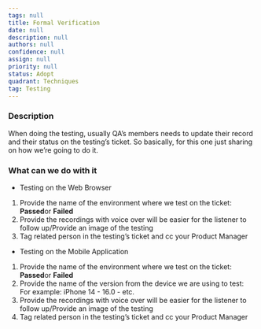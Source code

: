 ```yaml
---
tags: null
title: Formal Verification
date: null
description: null
authors: null
confidence: null
assign: null
priority: null
status: Adopt
quadrant: Techniques
tag: Testing
---
```


### Description

When doing the testing, usually QA’s members needs to update their record and their status on the testing’s ticket. So basically, for this one just sharing on how we’re going to do it.

### What can we do with it

* Testing on the Web Browser

1. Provide the name of the environment where we test on the ticket: **Passed**or **Failed**
1. Provide the recordings with voice over will be easier for the listener to follow up/Provide an image of the testing
1. Tag related person in the testing’s ticket and cc your Product Manager

* Testing on the Mobile Application

1. Provide the name of the environment where we test on the ticket: **Passed**or **Failed**
1. Provide the name of the version from the device we are using to test: For example: iPhone 14 - 16.0 - etc.
1. Provide the recordings with voice over will be easier for the listener to follow up/Provide an image of the testing
1. Tag related person in the testing’s ticket and cc your Product Manager

###
